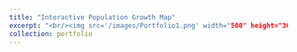 ```yaml
---
title: "Interactive Population Growth Map"
excerpt: "<br/><img src='/images/Portfolio1.png' width="500" height="300">"
collection: portfolio
---
```

